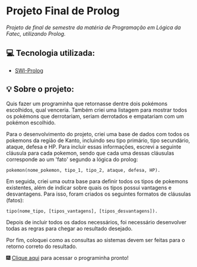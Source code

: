 # Projeto Final de Prolog

*Projeto de final de semestre da matéria de Programação em Lógica da Fatec, utilizando Prolog.*

## 💻 Tecnologia utilizada:

* [SWI-Prolog](hhttps://www.swi-prolog.org/)

## 💡 Sobre o projeto:

Quis fazer um programinha que retornasse dentre dois pokémons escolhidos, qual venceria. Também criei uma listagem para mostrar todos os pokémons que derrotariam, seriam derrotados e empatariam com um pokémon escolhido.

Para o desenvolvimento do projeto, criei uma base de dados com todos os pokemons da região de Kanto, incluindo seu tipo primário, tipo secundário, ataque, defesa e HP. Para incluir essas informações, escrevi a seguinte cláusula para cada pokemon, sendo que cada uma dessas cláusulas corresponde ao um 'fato' segundo a lógica do prolog:
```
pokemon(nome_pokemon, tipo_1, tipo_2, ataque, defesa, HP).
```

Em seguida, criei uma outra base para definir todos os tipos de pokemons existentes, além de indicar sobre quais os tipos possui vantagens e desvantagens. Para isso, foram criados os seguintes formatos de cláusulas (fatos):
```
tipo(nome_tipo, [tipos_vantagens], [tipos_desvantagens]).
```

Depois de incluir todos os dados necessários, foi necessário desenvolver todas as regras para chegar ao resultado desejado.

Por fim, coloquei como as consultas ao sistemas devem ser feitas para o retorno correto do resultado.

🎆 [Clique aqui](/program/projeto_final.pl) para acessar o programinha pronto!